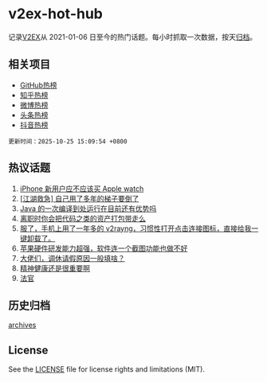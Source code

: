 # v2ex-hot-hub

 记录[V2EX](https://www.v2ex.com/)从 2021-01-06 日至今的热门话题。每小时抓取一次数据，按天[归档](archives)。
 
 ## 相关项目

- [GitHub热榜](https://github.com/lonnyzhang423/github-hot-hub)
- [知乎热榜](https://github.com/lonnyzhang423/zhihu-hot-hub)
- [微博热榜](https://github.com/lonnyzhang423/weibo-hot-hub)
- [头条热榜](https://github.com/lonnyzhang423/toutiao-hot-hub)
- [抖音热榜](https://github.com/lonnyzhang423/douyin-hot-hub)


 `更新时间：2025-10-25 15:09:54 +0800`

## 热议话题

1. [iPhone 新用户应不应该买 Apple watch](https://www.v2ex.com/t/1168164)
1. [[江湖救急] 自己用了多年的梯子要倒了](https://www.v2ex.com/t/1168274)
1. [Java 的一次编译到处运行在目前还有优势吗](https://www.v2ex.com/t/1168179)
1. [离职时你会把代码之类的资产打包带走么](https://www.v2ex.com/t/1168247)
1. [服了，手机上用了一年多的 v2rayng，习惯性打开点击连接图标，直接给我一键卸载了。](https://www.v2ex.com/t/1168238)
1. [苹果硬件研发能力超强，软件连一个截图功能也做不好](https://www.v2ex.com/t/1168283)
1. [大佬们，调休请假原因一般填啥？](https://www.v2ex.com/t/1168194)
1. [精神健康还是很重要啊](https://www.v2ex.com/t/1168279)
1. [法官](https://www.v2ex.com/t/1168216)

## 历史归档

[archives](archives)

## License

See the [LICENSE](LICENSE) file for license rights and limitations (MIT).
